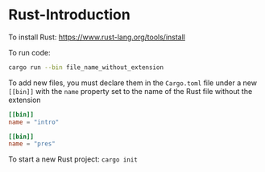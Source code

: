 # Rust-Introduction

To install Rust: https://www.rust-lang.org/tools/install

To run code:
```bash
cargo run --bin file_name_without_extension 
```

To add new files, you must declare them in the ```Cargo.toml``` file under a new ```[[bin]]``` with the ```name``` property set to the name of the Rust file without the extension 

```toml
[[bin]]
name = "intro"

[[bin]]
name = "pres"
```
To start a new Rust project: ```cargo init```
